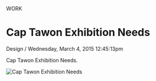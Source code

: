 <p class="type">WORK</p>

# Cap Tawon Exhibition Needs

<p class="meta">Design  /  Wednesday, March 4, 2015 12:45:13pm</p>

Cap Tawon Exhibition Needs.

![Cap Tawon Exhibition Needs](https://farooq-agent.web.app/assets/images/works/large/BbXf8YdB_work_image.jpg)
